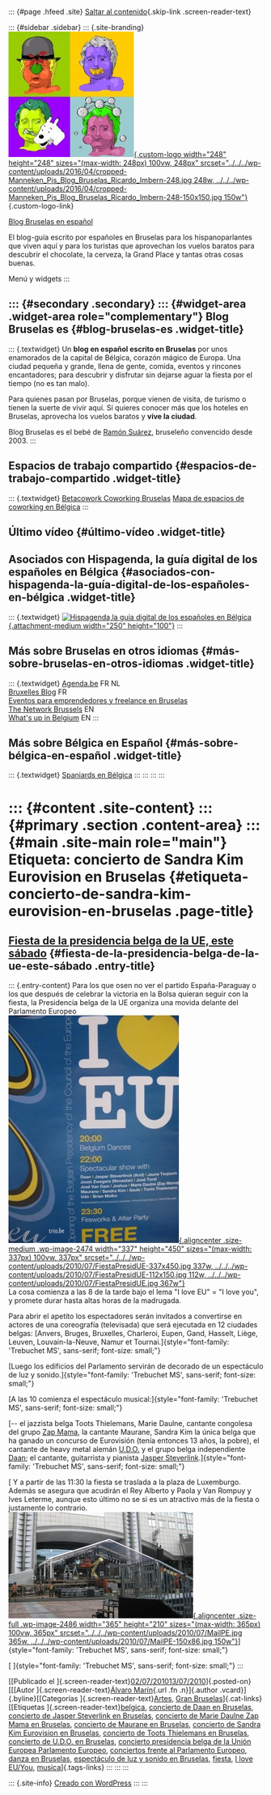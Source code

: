 ::: {#page .hfeed .site}
[Saltar al contenido](index.html#content){.skip-link
.screen-reader-text}

::: {#sidebar .sidebar}
::: {.site-branding}
[![](../../../wp-content/uploads/2016/04/cropped-Manneken_Pis_Blog_Bruselas_Ricardo_Imbern-248.jpg){.custom-logo
width="248" height="248" sizes="(max-width: 248px) 100vw, 248px"
srcset="../../../wp-content/uploads/2016/04/cropped-Manneken_Pis_Blog_Bruselas_Ricardo_Imbern-248.jpg 248w, ../../../wp-content/uploads/2016/04/cropped-Manneken_Pis_Blog_Bruselas_Ricardo_Imbern-248-150x150.jpg 150w"}](../../../index.html){.custom-logo-link}

[Blog Bruselas en español](../../../index.html)

El blog-guía escrito por españoles en Bruselas para los hispanoparlantes
que viven aquí y para los turistas que aprovechan los vuelos baratos
para descubrir el chocolate, la cerveza, la Grand Place y tantas otras
cosas buenas.

Menú y widgets
:::

::: {#secondary .secondary}
::: {#widget-area .widget-area role="complementary"}
Blog Bruselas es {#blog-bruselas-es .widget-title}
----------------

::: {.textwidget}
Un **blog en español escrito en Bruselas** por unos enamorados de la
capital de Bélgica, corazón mágico de Europa. Una ciudad pequeña y
grande, llena de gente, comida, eventos y rincones encantadores; para
descubrir y disfrutar sin dejarse aguar la fiesta por el tiempo (no es
tan malo).

Para quienes pasan por Bruselas, porque vienen de visita, de turismo o
tienen la suerte de vivir aquí. Sí quieres conocer más que los hoteles
en Bruselas, aprovecha los vuelos baratos y **vive la ciudad**.

Blog Bruselas es el bebé de [Ramón Suárez](http://www.ramonsuarez.com),
bruseleño convencido desde 2003.
:::

Espacios de trabajo compartido {#espacios-de-trabajo-compartido .widget-title}
------------------------------

::: {.textwidget}
[Betacowork Coworking Bruselas](http://www.betacowork.com) [Mapa de
espacios de coworking en Bélgica](http://coworkingbelgium.com)
:::

Último vídeo {#último-vídeo .widget-title}
------------

Asociados con Hispagenda, la guía digital de los españoles en Bélgica {#asociados-con-hispagenda-la-guía-digital-de-los-españoles-en-bélgica .widget-title}
---------------------------------------------------------------------

::: {.textwidget}
[![Hispagenda,la guía digital de los españoles en
Bélgica](../../../wp-content/uploads/2010/04/Hispagenda-250px.gif "Hispagenda, la guía digital de los españoles en Bélgica"){.attachment-medium
width="250" height="100"}](http://www.hispagenda.com)
:::

Más sobre Bruselas en otros idiomas {#más-sobre-bruselas-en-otros-idiomas .widget-title}
-----------------------------------

::: {.textwidget}
[Agenda.be](http://www.agenda.be) FR NL\
[Bruxelles Blog](http://www.bxlblog.be/) FR\
[Eventos para emprendedores y freelance en
Bruselas](http://www.betacowork.com/events/)\
[The Network
Brussels](http://groups.yahoo.com/group/TheNetworkBrussels/) EN\
[What\'s up in Belgium](http://www.whatsupin.be/) EN
:::

Más sobre Bélgica en Español {#más-sobre-bélgica-en-español .widget-title}
----------------------------

::: {.textwidget}
[Spaniards en Bélgica](http://www.spaniards.es/paises/belgica)
:::
:::
:::
:::

::: {#content .site-content}
::: {#primary .section .content-area}
::: {#main .site-main role="main"}
Etiqueta: concierto de Sandra Kim Eurovision en Bruselas {#etiqueta-concierto-de-sandra-kim-eurovision-en-bruselas .page-title}
========================================================

[Fiesta de la presidencia belga de la UE, este sábado](../../../index.html?p=2455) {#fiesta-de-la-presidencia-belga-de-la-ue-este-sábado .entry-title}
----------------------------------------------------------------------------------

::: {.entry-content}
Para los que osen no ver el partido España-Paraguay o los que después de
celebrar la victoria en la Bolsa quieran seguir con la fiesta, la
Presidencia belga de la UE organiza una movida delante del Parlamento
Europeo\
[![](../../../wp-content/uploads/2010/07/FiestaPresidUE-337x450.jpg){.aligncenter
.size-medium .wp-image-2474 width="337" height="450"
sizes="(max-width: 337px) 100vw, 337px"
srcset="../../../wp-content/uploads/2010/07/FiestaPresidUE-337x450.jpg 337w, ../../../wp-content/uploads/2010/07/FiestaPresidUE-112x150.jpg 112w, ../../../wp-content/uploads/2010/07/FiestaPresidUE.jpg 367w"}](http://www.blogbruselas.com/2010/07/fiesta-de-la-presidencia-belga-de-la-ue-este-sabado.html/fiestapresidue)\
La cosa comienza a las 8 de la tarde bajo el lema "I love EU" = "I love
you", y promete durar hasta altas horas de la madrugada.

Para abrir el apetito los espectadores serán invitados a convertirse en
actores de una coreografía (televisada) que será ejecutada en 12
ciudades belgas: [Anvers, Bruges, Bruxelles, Charleroi, Eupen, Gand,
Hasselt, Liège, Leuven, Louvain-la-Neuve, Namur et
Tournai.]{style="font-family: 'Trebuchet MS', sans-serif; font-size: small;"}

[Luego los edificios del Parlamento servirán de decorado de un
espectáculo de luz y
sonido.]{style="font-family: 'Trebuchet MS', sans-serif; font-size: small;"}

[A las 10 comienza el espectáculo
musical:]{style="font-family: 'Trebuchet MS', sans-serif; font-size: small;"}

[-- el jazzista belga Toots Thielemans, Marie Daulne, cantante congolesa
del grupo [Zap Mama](http://www.youtube.com/watch?v=VxkbipVwZv4), la
cantante Maurane, Sandra Kim la única belga que ha ganado un concurso de
Eurovisión (tenía entonces 13 años, la pobre), el cantante de heavy
metal alemán [U.D.O.](http://www.youtube.com/watch?v=HpB_5fRq730) y el
grupo belga independiente
[Daan](http://www.youtube.com/watch?v=WjNUJSuV42k); el cantante,
guitarrista y pianista [Jasper
Steverlink](http://www.youtube.com/watch?v=fNQahTd2IT8&feature=related).]{style="font-family: 'Trebuchet MS', sans-serif; font-size: small;"}

[ Y a partir de las 11:30 la fiesta se traslada a la plaza de
Luxemburgo. Además se asegura que acudirán el Rey Alberto y Paola y Van
Rompuy y Ives Leterme, aunque esto último no se si es un atractivo más
de la fiesta o justamente lo contrario.\
[![](../../../wp-content/uploads/2010/07/MailPE.jpg){.aligncenter
.size-full .wp-image-2486 width="365" height="210"
sizes="(max-width: 365px) 100vw, 365px"
srcset="../../../wp-content/uploads/2010/07/MailPE.jpg 365w, ../../../wp-content/uploads/2010/07/MailPE-150x86.jpg 150w"}](http://www.blogbruselas.com/2010/07/fiesta-de-la-presidencia-belga-de-la-ue-este-sabado.html/mailpe)]{style="font-family: 'Trebuchet MS', sans-serif; font-size: small;"}

[ ]{style="font-family: 'Trebuchet MS', sans-serif; font-size: small;"}
:::

[[Publicado el
]{.screen-reader-text}[02/07/201013/07/2010](../../../index.html?p=2455)]{.posted-on}[[[Autor
]{.screen-reader-text}[Álvaro Marín](../../../index.html?author=4){.url
.fn .n}]{.author .vcard}]{.byline}[[Categorías
]{.screen-reader-text}[Artes](../../category/artes/index.html), [Gran
Bruselas](../../category/gran-bruselas/index.html)]{.cat-links}[[Etiquetas
]{.screen-reader-text}[belgica](../belgica/index.html), [concierto de
Daan en Bruselas](../concierto-de-daan-en-bruselas/index.html),
[concierto de Jasper Steverlink en
Bruselas](../concierto-de-jasper-steverlink-en-bruselas/index.html),
[concierto de Marie Daulne Zap Mama en
Bruselas](../concierto-de-marie-daulne-zap-mama-en-bruselas/index.html),
[concierto de Maurane en
Bruselas](../concierto-de-maurane-en-bruselas/index.html), [concierto de
Sandra Kim Eurovision en Bruselas](index.html), [concierto de Toots
Thielemans en
Bruselas](../concierto-de-toots-thielemans-en-bruselas/index.html),
[concierto de U.D.O. en
Bruselas](../concierto-de-u-d-o-en-bruselas/index.html), [concierto
presidencia belga de la Unión Europea Parlamento
Europeo](../concierto-presidencia-belga-de-la-union-europea-parlamento-europeo/index.html),
[conciertos frente al Parlamento
Europeo](../conciertos-frente-al-parlamento-europeo/index.html), [danza
en Bruselas](../danza-en-bruselas/index.html), [espectáculo de luz y
sonido en
Bruselas](../espectaculo-de-luz-y-sonido-en-bruselas/index.html),
[fiesta](../fiesta/index.html), [I love
EU/You](../i-love-euyou/index.html),
[musica](../musica/index.html)]{.tags-links}
:::
:::
:::

::: {.site-info}
[Creado con WordPress](https://es.wordpress.org/)
:::
:::
